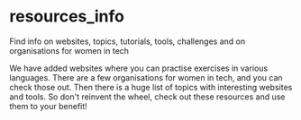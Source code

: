 # resources_info

Find info on websites, topics, tutorials, tools, challenges and on organisations for women in tech

We have added websites where you can practise exercises in various languages. There are a few organisations for women in tech, and you can check those out. Then there is a huge list of topics with interesting websites and tools. So don't reinvent the wheel, check out these resources and use them to your benefit!
